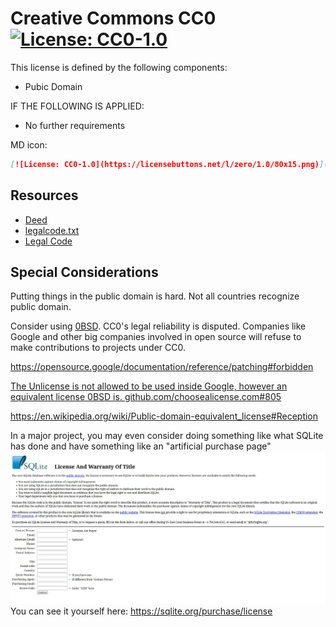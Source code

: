 # Creative Commons CC0 [![License: CC0-1.0](https://licensebuttons.net/l/zero/1.0/80x15.png)](http://creativecommons.org/publicdomain/zero/1.0/)

This license is defined by the following components:

- Pubic Domain

IF THE FOLLOWING IS APPLIED:

- No further requirements

MD icon:

```md
[![License: CC0-1.0](https://licensebuttons.net/l/zero/1.0/80x15.png)](http://creativecommons.org/publicdomain/zero/1.0/)
```

## Resources

- [Deed](https://creativecommons.org/publicdomain/zero/1.0/)
- [legalcode.txt](https://creativecommons.org/publicdomain/zero/1.0/legalcode.txt)
- [Legal Code](https://creativecommons.org/publicdomain/zero/1.0/legalcode.en)

## Special Considerations

Putting things in the public domain is hard. Not all countries recognize public domain.

Consider using [0BSD](../0BSD/readme.md). CC0's legal reliability is disputed. Companies like Google and other big companies involved in open source will refuse to make contributions to projects under CC0.

<https://opensource.google/documentation/reference/patching#forbidden>

[The Unlicense is not allowed to be used inside Google, however an equivalent license 0BSD is. github.com/choosealicense.com#805](https://github.com/github/choosealicense.com/issues/805)

<https://en.wikipedia.org/wiki/Public-domain-equivalent_license#Reception>

In a major project, you may even consider doing something like what SQLite has done and have something like an "artificial purchase page"
![SQLite "Purchase Page"](../shared/sqlite.webp)
You can see it yourself here: <https://sqlite.org/purchase/license>
